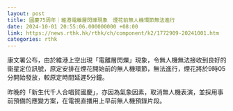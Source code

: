 ```yaml
---
layout: post
title: 國慶75周年｜維港電離層閃爍現象　煙花前無人機環節無法進行
date: 2024-10-01 20:55:06.000000000 +08:00
link: https://news.rthk.hk/rthk/ch/component/k2/1772909-20241001.htm
categories: rthk
---
```


康文署公布，由於維港上空出現「電離層閃爍」現象，令無人機無法接收到良好的衞星定位訊號，原定安排在煙花開始前的無人機環節，無法進行，煙花將於9時05分開始發放，較原定時間延遲5分鐘。

昨晚的「新生代千人合唱賀國慶」，亦因為氣象因素，取消無人機表演，並採用事前預備的應變方案，在電視直播用上早前無人機預錄片段。
